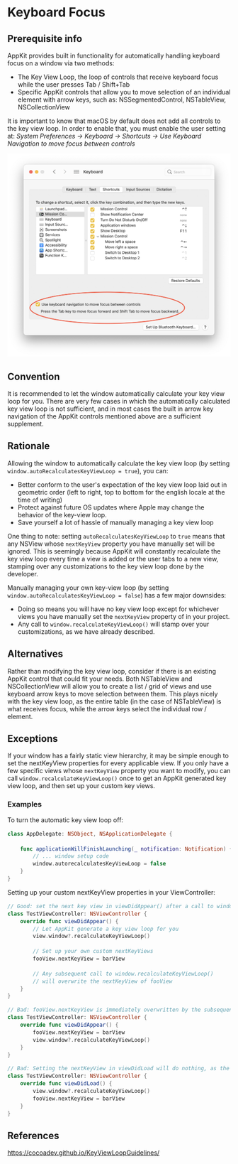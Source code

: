# Keyboard Focus

## Prerequisite info

AppKit provides built in functionality for automatically handling keyboard focus on a window via two methods:

- The Key View Loop, the loop of controls that receive keyboard focus while the user presses Tab / Shift+Tab
- Specific AppKit controls that allow you to move selection of an individual element with arrow keys, such as: NSSegmentedControl, NSTableView, NSCollectionView

It is important to know that macOS by default does not add all controls to the key view loop. In order to enable that, you must enable the user setting at: _System Preferences -> Keyboard -> Shortcuts -> Use Keyboard Navigation to move focus between controls_

![Keyboard Focus User Setting](assets/KeyboardFocusUserSetting.png)

## Convention

It is recommended to let the window automatically calculate your key view loop for you. There are very few cases in which the automatically calculated key view loop is not sufficient, and in most cases the built in arrow key navigation of the AppKit controls mentioned above are a sufficient supplement.

## Rationale

Allowing the window to automatically calculate the key view loop (by setting `window.autoRecalculatesKeyViewLoop = true`), you can:

- Better conform to the user's expectation of the key view loop laid out in geometric order (left to right, top to bottom for the english locale at the time of writing)
- Protect against future OS updates where Apple may change the behavior of the key-view loop.
- Save yourself a lot of hassle of manually managing a key view loop

One thing to note: setting `autoRecalculatesKeyViewLoop` to `true` means that any NSView whose `nextKeyView` property you have manually set will be ignored. This is seemingly because AppKit will constantly recalculate the key view loop every time a view is added or the user tabs to a new view, stamping over any customizations to the key view loop done by  the developer.

Manually managing your own key-view loop (by setting `window.autoRecalculatesKeyViewLoop = false`) has a few major downsides:

- Doing so means you will have no key view loop except for whichever views you have manually set the `nextKeyView` property of in your project.
- Any call to `window.recalculateKeyViewLoop()` will stamp over your customizations, as we have already described.

## Alternatives

Rather than modifying the key view loop, consider if there is an existing AppKit control that could fit your needs. Both NSTableView and NSCollectionView will allow you to create a list / grid of views and use keyboard arrow keys to move selection between them. This plays nicely with the key view loop, as the entire table (in the case of NSTableView) is what receives focus, while the arrow keys select the individual row / element.

## Exceptions

If your window has a fairly static view hierarchy, it may be simple enough to set the nextKeyView properties for every applicable view. If you only have a few specific views whose `nextKeyView` property you want to modify, you can call `window.recalculateKeyViewLoop()` once to get an AppKit generated key view loop, and then set up your custom key views.

### Examples

To turn the automatic key view loop off:

```swift
class AppDelegate: NSObject, NSApplicationDelegate {

    func applicationWillFinishLaunching(_ notification: Notification) {
        // ... window setup code
        window.autorecalculatesKeyViewLoop = false
    }
}
```

Setting up your custom nextKeyView properties in your ViewController:

```swift
// Good: set the next key view in viewDidAppear() after a call to window.recalculateKeyViewLoop()
class TestViewController: NSViewController {
    override func viewDidAppear() {
        // Let AppKit generate a key view loop for you
        view.window?.recalculateKeyViewLoop()

        // Set up your own custom nextKeyViews
        fooView.nextKeyView = barView

        // Any subsequent call to window.recalculateKeyViewLoop()
        // will overwrite the nextKeyView of fooView
    }
}
```

```swift
// Bad: fooView.nextKeyView is immediately overwritten by the subsequent call to window.recalculateKeyViewLoop()
class TestViewController: NSViewController {
    override func viewDidAppear() {
        fooView.nextKeyView = barView
        view.window?.recalculateKeyViewLoop()
    }
}
```

```swift
// Bad: Setting the nextKeyView in viewDidLoad will do nothing, as the window is not guaranteed to be available yet
class TestViewController: NSViewController {
    override func viewDidLoad() {
        view.window?.recalculateKeyViewLoop()
        fooView.nextKeyView = barView
    }
}
```

## References

<https://cocoadev.github.io/KeyViewLoopGuidelines/>
